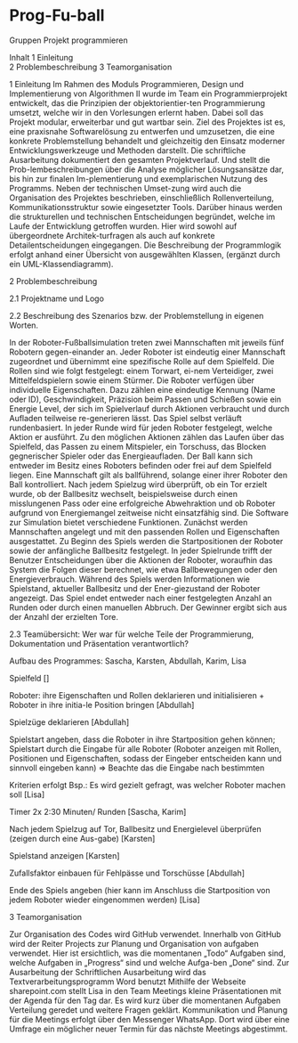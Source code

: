 # Prog-Fu-ball
Gruppen Projekt programmieren 

Inhalt
1	Einleitung	
2	Problembeschreibung	
3	Teamorganisation	

	 
1	Einleitung
Im Rahmen des Moduls Programmieren, Design und Implementierung von Algorithmen II wurde im Team ein Programmierprojekt entwickelt, das die Prinzipien der objektorientier-ten Programmierung umsetzt, welche wir in den Vorlesungen erlernt haben. Dabei soll das Projekt modular, erweiterbar und gut wartbar sein. Ziel des Projektes ist es, eine praxisnahe Softwarelösung zu entwerfen und umzusetzen, die eine konkrete Problemstellung behandelt und gleichzeitig den Einsatz moderner Entwicklungswerkzeuge und Methoden darstellt. 
Die schriftliche Ausarbeitung dokumentiert den gesamten Projektverlauf. Und stellt die Prob-lembeschreibungen über die Analyse möglicher Lösungsansätze dar, bis hin zur finalen Im-plementierung und exemplarischen Nutzung des Programms. Neben der technischen Umset-zung wird auch die Organisation des Projektes beschrieben, einschließlich Rollenverteilung, Kommunikationsstruktur sowie eingesetzter Tools. 
Darüber hinaus werden die strukturellen und technischen Entscheidungen begründet, welche im Laufe der Entwicklung getroffen wurden. Hier wird sowohl auf übergeordnete Architek-turfragen als auch auf konkrete Detailentscheidungen eingegangen. Die Beschreibung der Programmlogik erfolgt anhand einer Übersicht von ausgewählten Klassen, (ergänzt durch ein UML-Klassendiagramm). 

2	Problembeschreibung

2.1	Projektname und Logo

2.2	Beschreibung des Szenarios bzw. der Problemstellung in eigenen Worten.

In der Roboter-Fußballsimulation treten zwei Mannschaften mit jeweils fünf Robotern gegen-einander an. Jeder Roboter ist eindeutig einer Mannschaft zugeordnet und übernimmt eine spezifische Rolle auf dem Spielfeld. Die Rollen sind wie folgt festgelegt:  einem Torwart, ei-nem Verteidiger, zwei Mittelfeldspielern sowie einem Stürmer.
Die Roboter verfügen über individuelle Eigenschaften. Dazu zählen eine eindeutige Kennung (Name oder ID), Geschwindigkeit, Präzision beim Passen und Schießen sowie ein Energie Level, der sich im Spielverlauf durch Aktionen verbraucht und durch Aufladen teilweise re-generieren lässt.
Das Spiel selbst verläuft rundenbasiert. In jeder Runde wird für jeden Roboter festgelegt, welche Aktion er ausführt. Zu den möglichen Aktionen zählen das Laufen über das Spielfeld, das Passen zu einem Mitspieler, ein Torschuss, das Blocken gegnerischer Spieler oder das Energieaufladen. 
Der Ball kann sich entweder im Besitz eines Roboters befinden oder frei auf dem Spielfeld liegen. Eine Mannschaft gilt als ballführend, solange einer ihrer Roboter den Ball kontrolliert. Nach jedem Spielzug wird überprüft, ob ein Tor erzielt wurde, ob der Ballbesitz wechselt, beispielsweise durch einen misslungenen Pass oder eine erfolgreiche Abwehraktion und ob Roboter aufgrund von Energiemangel zeitweise nicht einsatzfähig sind. 
Die Software zur Simulation bietet verschiedene Funktionen. Zunächst werden Mannschaften angelegt und mit den passenden Rollen und Eigenschaften ausgestattet. Zu Beginn des Spiels werden die Startpositionen der Roboter sowie der anfängliche Ballbesitz festgelegt. In jeder Spielrunde trifft der Benutzer Entscheidungen über die Aktionen der Roboter, woraufhin das System die Folgen dieser berechnet, wie etwa Ballbewegungen oder den Energieverbrauch. Während des Spiels werden Informationen wie Spielstand, aktueller Ballbesitz und der Ener-giezustand der Roboter angezeigt. Das Spiel endet entweder nach einer festgelegten Anzahl an Runden oder durch einen manuellen Abbruch. Der Gewinner ergibt sich aus der Anzahl der erzielten Tore.

2.3	Teamübersicht: Wer war für welche Teile der Programmierung, Dokumentation und Präsentation verantwortlich? 

Aufbau des Programmes: Sascha, Karsten, Abdullah, Karim, Lisa

Spielfeld []

Roboter: ihre Eigenschaften und Rollen deklarieren und initialisieren + Roboter in ihre initia-le Position bringen [Abdullah]

Spielzüge deklarieren [Abdullah] 

Spielstart angeben, dass die Roboter in ihre Startposition gehen können; Spielstart durch die Eingabe für alle Roboter (Roboter anzeigen mit Rollen, Positionen und Eigenschaften, sodass der Eingeber entscheiden kann und sinnvoll eingeben kann) => Beachte das die Eingabe nach bestimmten 

Kriterien erfolgt Bsp.: Es wird gezielt gefragt, was welcher Roboter machen soll [Lisa]

Timer 2x 2:30 Minuten/ Runden [Sascha, Karim]

Nach jedem Spielzug auf Tor, Ballbesitz und Energielevel überprüfen (zeigen durch eine Aus-gabe) [Karsten]

Spielstand anzeigen [Karsten]

Zufallsfaktor einbauen für Fehlpässe und Torschüsse [Abdullah] 

Ende des Spiels angeben (hier kann im Anschluss die Startposition von jedem Roboter wieder eingenommen werden) [Lisa]

3	Teamorganisation

Zur Organisation des Codes wird GitHub verwendet. Innerhalb von GitHub wird der Reiter Projects zur Planung und Organisation von aufgaben verwendet. Hier ist ersichtlich, was die momentanen „Todo“ Aufgaben sind, welche Aufgaben in „Progress“ sind und welche Aufga-ben „Done“ sind. 
Zur Ausarbeitung der Schriftlichen Ausarbeitung wird das Textverarbeitungsprogramm Word benutzt
Mithilfe der Webseite sharepoint.com stellt Lisa in den Team Meetings kleine Präsentationen mit der Agenda für den Tag dar. Es wird kurz über die momentanen Aufgaben Verteilung geredet und weitere Fragen geklärt.
Kommunikation und Planung für die Meetings erfolgt über den Messenger WhatsApp. Dort wird über eine Umfrage ein möglicher neuer Termin für das nächste Meetings abgestimmt.
